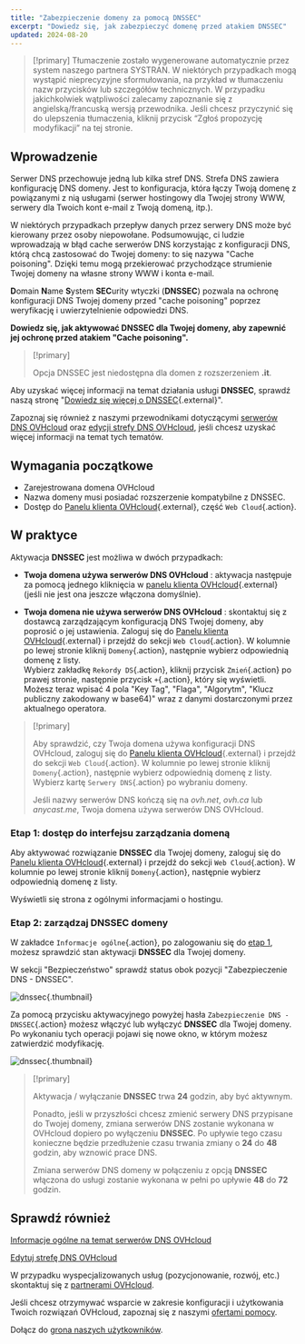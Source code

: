 ```yaml
---
title: "Zabezpieczenie domeny za pomocą DNSSEC"
excerpt: "Dowiedz się, jak zabezpieczyć domenę przed atakiem DNSSEC"
updated: 2024-08-20
---
```


> [!primary]
> Tłumaczenie zostało wygenerowane automatycznie przez system naszego partnera SYSTRAN. W niektórych przypadkach mogą wystąpić nieprecyzyjne sformułowania, na przykład w tłumaczeniu nazw przycisków lub szczegółów technicznych. W przypadku jakichkolwiek wątpliwości zalecamy zapoznanie się z angielską/francuską wersją przewodnika. Jeśli chcesz przyczynić się do ulepszenia tłumaczenia, kliknij przycisk “Zgłoś propozycję modyfikacji” na tej stronie.
>

## Wprowadzenie 

Serwer DNS przechowuje jedną lub kilka stref DNS. Strefa DNS zawiera konfigurację DNS domeny. Jest to konfiguracja, która łączy Twoją domenę z powiązanymi z nią usługami (serwer hostingowy dla Twojej strony WWW, serwery dla Twoich kont e-mail z Twoją domeną, itp.).

W niektórych przypadkach przepływ danych przez serwery DNS może być kierowany przez osoby niepowołane.
Podsumowując, ci ludzie wprowadzają w błąd cache serwerów DNS korzystając z konfiguracji DNS, którą chcą zastosować do Twojej domeny: to się nazywa "Cache poisoning".
Dzięki temu mogą przekierować przychodzące strumienie Twojej domeny na własne strony WWW i konta e-mail.

**D**omain **N**ame **S**ystem **SEC**urity wtyczki (**DNSSEC**) pozwala na ochronę konfiguracji DNS Twojej domeny przed "cache poisoning" poprzez weryfikację i uwierzytelnienie odpowiedzi DNS.

**Dowiedz się, jak aktywować DNSSEC dla Twojej domeny, aby zapewnić jej ochronę przed atakiem "Cache poisoning".**

> [!primary]
>
> Opcja DNSSEC jest niedostępna dla domen z rozszerzeniem **.it**.
>

Aby uzyskać więcej informacji na temat działania usługi **DNSSEC**, sprawdź naszą stronę "[Dowiedz się więcej o DNSSEC](/links/web/domains-dnssec){.external}".

Zapoznaj się również z naszymi przewodnikami dotyczącymi [serwerów DNS OVHcloud](/pages/web_cloud/domains/dns_server_general_information) oraz [edycji strefy DNS OVHcloud](/pages/web_cloud/domains/dns_zone_edit), jeśli chcesz uzyskać więcej informacji na temat tych tematów.

## Wymagania początkowe

- Zarejestrowana domena OVHcloud
- Nazwa domeny musi posiadać rozszerzenie kompatybilne z DNSSEC.
- Dostęp do [Panelu klienta OVHcloud](/links/manager){.external}, część `Web Cloud`{.action}.

## W praktyce

Aktywacja **DNSSEC** jest możliwa w dwóch przypadkach:

- **Twoja domena używa serwerów DNS OVHcloud** : aktywacja następuje za pomocą jednego kliknięcia w [panelu klienta OVHcloud](/links/manager){.external} (jeśli nie jest ona jeszcze włączona domyślnie).

- **Twoja domena nie używa serwerów DNS OVHcloud** : skontaktuj się z dostawcą zarządzającym konfiguracją DNS Twojej domeny, aby poprosić o jej ustawienia. Zaloguj się do [Panelu klienta OVHcloud](/links/manager){.external} i przejdź do sekcji `Web Cloud`{.action}. W kolumnie po lewej stronie kliknij `Domeny`{.action}, następnie wybierz odpowiednią domenę z listy.</br>
Wybierz zakładkę `Rekordy DS`{.action}, kliknij przycisk `Zmień`{.action} po prawej stronie, następnie przycisk `+`{.action}, który się wyświetli.</br>
Możesz teraz wpisać 4 pola "Key Tag", "Flaga", "Algorytm", "Klucz publiczny zakodowany w base64)" wraz z danymi dostarczonymi przez aktualnego operatora.

> [!primary]
>
> Aby sprawdzić, czy Twoja domena używa konfiguracji DNS OVHcloud, zaloguj się do [Panelu klienta OVHcloud](/links/manager){.external} i przejdź do sekcji `Web Cloud`{.action}. W kolumnie po lewej stronie kliknij `Domeny`{.action}, następnie wybierz odpowiednią domenę z listy. Wybierz kartę `Serwery DNS`{.action} po wybraniu domeny.
>
> Jeśli nazwy serwerów DNS kończą się na *ovh.net*, *ovh.ca* lub *anycast.me*, Twoja domena używa serwerów DNS OVHcloud.
>

### Etap 1: dostęp do interfejsu zarządzania domeną <a name="step1"></a>

Aby aktywować rozwiązanie **DNSSEC** dla Twojej domeny, zaloguj się do [Panelu klienta OVHcloud](/links/manager){.external} i przejdź do sekcji `Web Cloud`{.action}. W kolumnie po lewej stronie kliknij `Domeny`{.action}, następnie wybierz odpowiednią domenę z listy.

Wyświetli się strona z ogólnymi informacjami o hostingu. 

### Etap 2: zarządzaj DNSSEC domeny

W zakładce `Informacje ogólne`{.action}, po zalogowaniu się do [etap 1](#step1), możesz sprawdzić stan aktywacji **DNSSEC** dla Twojej domeny.

W sekcji "Bezpieczeństwo" sprawdź status obok pozycji "Zabezpieczenie DNS - DNSSEC".

![dnssec](/pages/assets/screens/control_panel/product-selection/web-cloud/domain-dns/general-information/activate-dnssec.png){.thumbnail}

Za pomocą przycisku aktywacyjnego powyżej hasła `Zabezpieczenie DNS - DNSSEC`{.action} możesz włączyć lub wyłączyć **DNSSEC** dla Twojej domeny. Po wykonaniu tych operacji pojawi się nowe okno, w którym możesz zatwierdzić modyfikację.

![dnssec](/pages/assets/screens/control_panel/product-selection/web-cloud/domain-dns/general-information/activate-dnssec-confirmation.png){.thumbnail}

> [!primary]
>
> Aktywacja / wyłączanie **DNSSEC** trwa **24** godzin, aby być aktywnym.
>
> Ponadto, jeśli w przyszłości chcesz zmienić serwery DNS przypisane do Twojej domeny, zmiana serwerów DNS zostanie wykonana w OVHcloud dopiero po wyłączeniu **DNSSEC**. Po upływie tego czasu konieczne będzie przedłużenie czasu trwania zmiany o **24** do **48** godzin, aby wznowić prace DNS.
>
> Zmiana serwerów DNS domeny w połączeniu z opcją **DNSSEC** włączona do usługi zostanie wykonana w pełni po upływie **48** do **72** godzin.
>

## Sprawdź również

[Informacje ogólne na temat serwerów DNS OVHcloud](/pages/web_cloud/domains/dns_server_general_information)

[Edytuj strefę DNS OVHcloud](/pages/web_cloud/domains/dns_zone_edit)

W przypadku wyspecjalizowanych usług (pozycjonowanie, rozwój, etc.) skontaktuj się z [partnerami OVHcloud](/links/partner).

Jeśli chcesz otrzymywać wsparcie w zakresie konfiguracji i użytkowania Twoich rozwiązań OVHcloud, zapoznaj się z naszymi [ofertami pomocy](/links/support).

Dołącz do [grona naszych użytkowników](/links/community). 